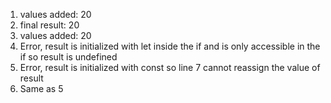 1. values added: 20
2. final result: 20
3. values added: 20
4. Error, result is initialized with let inside the if and is only accessible in the if so result is undefined
5. Error, result is initialized with const so line 7 cannot reassign the value of result 
6. Same as 5